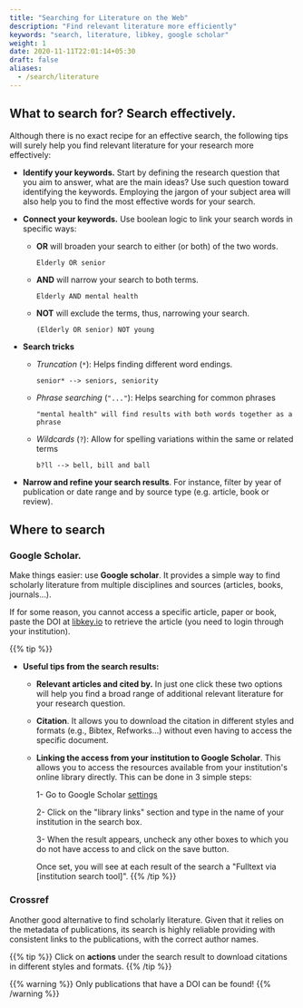 ```yaml
---
title: "Searching for Literature on the Web"
description: "Find relevant literature more efficiently"
keywords: "search, literature, libkey, google scholar"
weight: 1
date: 2020-11-11T22:01:14+05:30
draft: false
aliases:
  - /search/literature
---
```

## What to search for? Search effectively.
Although there is no exact recipe for an effective search, the following tips will surely help you find relevant literature for your research more effectively:

  - **Identify your keywords.** Start by defining the research question that you aim to answer, what are the main ideas? Use such question toward identifying the keywords. Employing the jargon of your subject area will also help you to find the most effective words for your search.

  - **Connect your keywords.** Use boolean logic to link your search words in specific ways:
      - **OR** will broaden your search to either (or both) of the two words.

            Elderly OR senior

      - **AND** will narrow your search to both terms.

            Elderly AND mental health

      - **NOT** will exclude the terms, thus, narrowing your search.

            (Elderly OR senior) NOT young

  - **Search tricks**
      - *Truncation* (`*`): Helps finding different word endings.

            senior* --> seniors, seniority

      - *Phrase searching* (`"..."`): Helps searching for common phrases

            "mental health" will find results with both words together as a phrase

      - *Wildcards* (`?`): Allow for spelling variations within the same or related terms

            b?ll --> bell, bill and ball

  - **Narrow and refine your search results**. For instance, filter by year of publication or date range and by source type (e.g. article, book or review).

## Where to search

### Google Scholar.
  Make things easier: use **Google scholar**. It provides a simple way to find scholarly literature from multiple disciplines and sources (articles, books, journals...).

  If for some reason, you cannot access a specific article, paper or book, paste the DOI at [libkey.io](https://libkey.io/) to retrieve the article (you need to login through your institution).

{{% tip %}}
  - **Useful tips from the search results:**
    - **Relevant articles and cited by.** In just one click these two options will help you find a broad range of additional relevant literature for your research question.

    - **Citation**. It allows you to download the citation in different styles and formats (e.g., Bibtex, Refworks...) without even having to access the specific document.

    - **Linking the access from your institution to Google Scholar**. This allows you to access the resources available from your institution's online library directly. This can be done in 3 simple steps:

        1- Go to Google Scholar [settings](https://scholar.google.co.uk/scholar_settings)

        2- Click on the "library links" section and type in the name of your institution in the search box.

        3- When the result appears, uncheck any other boxes to which you do not have access to and click on the save button.

        Once set, you will see at each result of the search a "Fulltext via [institution search tool]".
{{% /tip %}}

### Crossref
  Another good alternative to find scholarly literature. Given that it relies on the metadata of publications,  its search is highly reliable providing with consistent links to the publications, with the correct author names.

{{% tip %}}
  Click on **actions** under the search result to download citations in different styles and formats.
{{% /tip %}}

{{% warning %}}
  Only publications that have a DOI can be found!
{{% /warning %}}
